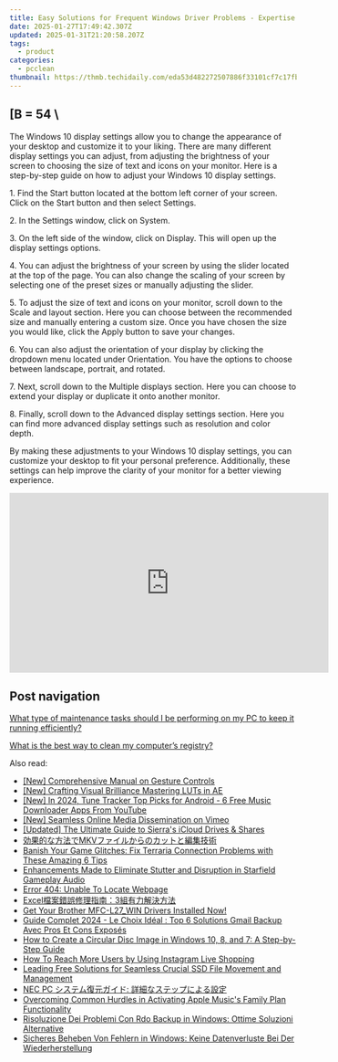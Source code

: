```yaml
---
title: Easy Solutions for Frequent Windows Driver Problems - Expertise by YL Software Team
date: 2025-01-27T17:49:42.307Z
updated: 2025-01-31T21:20:58.207Z
tags:
  - product
categories:
  - pcclean
thumbnail: https://thmb.techidaily.com/eda53d482272507886f33101cf7c17fbcff2ff9c0e3000602465b544e6ae7c53.jpg
---
```


## \[B = 54 \

The Windows 10 display settings allow you to change the appearance of your desktop and customize it to your liking. There are many different display settings you can adjust, from adjusting the brightness of your screen to choosing the size of text and icons on your monitor. Here is a step-by-step guide on how to adjust your Windows 10 display settings. 

1\. Find the Start button located at the bottom left corner of your screen. Click on the Start button and then select Settings.

2\. In the Settings window, click on System.

3\. On the left side of the window, click on Display. This will open up the display settings options. 

4\. You can adjust the brightness of your screen by using the slider located at the top of the page. You can also change the scaling of your screen by selecting one of the preset sizes or manually adjusting the slider.

5\. To adjust the size of text and icons on your monitor, scroll down to the Scale and layout section. Here you can choose between the recommended size and manually entering a custom size. Once you have chosen the size you would like, click the Apply button to save your changes.

6\. You can also adjust the orientation of your display by clicking the dropdown menu located under Orientation. You have the options to choose between landscape, portrait, and rotated.

7\. Next, scroll down to the Multiple displays section. Here you can choose to extend your display or duplicate it onto another monitor.

8\. Finally, scroll down to the Advanced display settings section. Here you can find more advanced display settings such as resolution and color depth. 

By making these adjustments to your Windows 10 display settings, you can customize your desktop to fit your personal preference. Additionally, these settings can help improve the clarity of your monitor for a better viewing experience.

<!-- affiliate ads begin -->
<iframe width="560" height="315" src="https://www.youtube.com/embed/fZTlPdOFNmo?si=Ym8p7ayV1gtNzzXj" title="YouTube video player" frameborder="0" allow="accelerometer; autoplay; clipboard-write; encrypted-media; gyroscope; picture-in-picture; web-share" referrerpolicy="strict-origin-when-cross-origin" allowfullscreen></iframe>
<!-- affiliate ads end -->

## Post navigation

[What type of maintenance tasks should I be performing on my PC to keep it running efficiently?](https://tools.techidaily.com/pcclean/products/)

[What is the best way to clean my computer’s registry?](https://tools.techidaily.com/pcclean/products/)

<ins class="adsbygoogle"
     style="display:block"
     data-ad-format="autorelaxed"
     data-ad-client="ca-pub-7571918770474297"
     data-ad-slot="1223367746"></ins>

<ins class="adsbygoogle"
     style="display:block"
     data-ad-client="ca-pub-7571918770474297"
     data-ad-slot="8358498916"
     data-ad-format="auto"
     data-full-width-responsive="true"></ins>

<span class="atpl-alsoreadstyle">Also read:</span>
<div><ul>
<li><a href="https://extra-hints.techidaily.com/new-comprehensive-manual-on-gesture-controls/"><u>[New] Comprehensive Manual on Gesture Controls</u></a></li>
<li><a href="https://extra-lessons.techidaily.com/new-crafting-visual-brilliance-mastering-luts-in-ae/"><u>[New] Crafting Visual Brilliance Mastering LUTs in AE</u></a></li>
<li><a href="https://youtube-data.techidaily.com/n-2024-tune-tracker-top-picks-for-android-6-free-music-downloader-apps-from-youtube/"><u>[New] In 2024, Tune Tracker Top Picks for Android - 6 Free Music Downloader Apps From YouTube</u></a></li>
<li><a href="https://vimeo-videos.techidaily.com/new-seamless-online-media-dissemination-on-vimeo/"><u>[New] Seamless Online Media Dissemination on Vimeo</u></a></li>
<li><a href="https://fox-direct.techidaily.com/updated-the-ultimate-guide-to-sierras-icloud-drives-and-shares/"><u>[Updated] The Ultimate Guide to Sierra's iCloud Drives & Shares</u></a></li>
<li><a href="https://some-approaches.techidaily.com/1726029229458-mkv/"><u>効果的な方法でMKVファイルからのカットと編集技術</u></a></li>
<li><a href="https://win-solutions.techidaily.com/banish-your-game-glitches-fix-terraria-connection-problems-with-these-amazing-6-tips/"><u>Banish Your Game Glitches: Fix Terraria Connection Problems with These Amazing 6 Tips</u></a></li>
<li><a href="https://win-blog.techidaily.com/enhancements-made-to-eliminate-stutter-and-disruption-in-starfield-gameplay-audio/"><u>Enhancements Made to Eliminate Stutter and Disruption in Starfield Gameplay Audio</u></a></li>
<li><a href="https://discover-able.techidaily.com/error-404-unable-to-locate-webpage/"><u>Error 404: Unable To Locate Webpage</u></a></li>
<li><a href="https://discover-able.techidaily.com/1728487614280-excel3/"><u>Excel檔案錯誤修理指南：3組有力解決方法</u></a></li>
<li><a href="https://driver-download.techidaily.com/get-your-brother-mfc-l27win-drivers-installed-now/"><u>Get Your Brother MFC-L27_WIN Drivers Installed Now!</u></a></li>
<li><a href="https://discover-able.techidaily.com/guide-complet-2024-le-choix-ideal-top-6-solutions-gmail-backup-avec-pros-et-cons-exposes/"><u>Guide Complet 2024 - Le Choix Idéal : Top 6 Solutions Gmail Backup Avec Pros Et Cons Exposés</u></a></li>
<li><a href="https://discover-able.techidaily.com/how-to-create-a-circular-disc-image-in-windows-10-8-and-7-a-step-by-step-guide/"><u>How to Create a Circular Disc Image in Windows 10, 8, and 7: A Step-by-Step Guide</u></a></li>
<li><a href="https://ai-live-streaming.techidaily.com/how-to-reach-more-users-by-using-instagram-live-shopping/"><u>How To Reach More Users by Using Instagram Live Shopping</u></a></li>
<li><a href="https://discover-able.techidaily.com/leading-free-solutions-for-seamless-crucial-ssd-file-movement-and-management/"><u>Leading Free Solutions for Seamless Crucial SSD File Movement and Management</u></a></li>
<li><a href="https://discover-able.techidaily.com/nec-pc/"><u>NEC PC システム復元ガイド: 詳細なステップによる設定</u></a></li>
<li><a href="https://discover-able.techidaily.com/overcoming-common-hurdles-in-activating-apple-musics-family-plan-functionality/"><u>Overcoming Common Hurdles in Activating Apple Music's Family Plan Functionality</u></a></li>
<li><a href="https://discover-able.techidaily.com/risoluzione-dei-problemi-con-rdo-backup-in-windows-ottime-soluzioni-alternative/"><u>Risoluzione Dei Problemi Con Rdo Backup in Windows: Ottime Soluzioni Alternative</u></a></li>
<li><a href="https://discover-able.techidaily.com/sicheres-beheben-von-fehlern-in-windows-keine-datenverluste-bei-der-wiederherstellung/"><u>Sicheres Beheben Von Fehlern in Windows: Keine Datenverluste Bei Der Wiederherstellung</u></a></li>
</ul></div>


